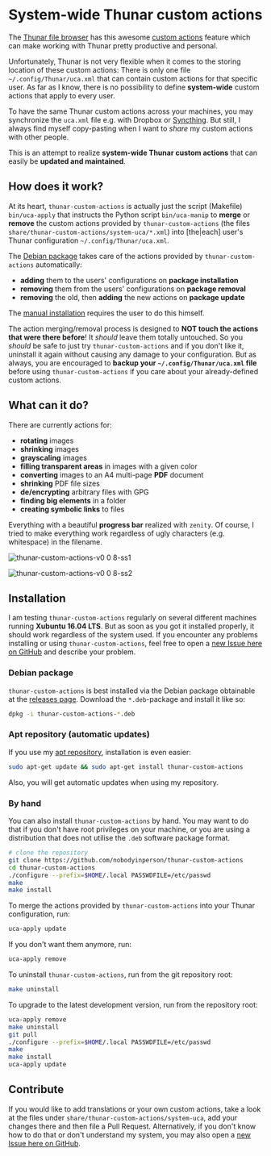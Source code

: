 # System-wide Thunar custom actions

The [Thunar file browser](http://docs.xfce.org/xfce/thunar/start) has this awesome [custom actions](http://docs.xfce.org/xfce/thunar/custom-actions) feature which can make working with Thunar pretty productive and personal.

Unfortunately, Thunar is not very flexible when it comes to the storing location of these custom actions: There is only one file `~/.config/Thunar/uca.xml` that can contain custom actions for that specific user. As far as I know, there is no possibility to define **system-wide** custom actions that apply to every user.

To have the same Thunar custom actions across your machines, you may synchronize the `uca.xml` file e.g. with Dropbox or [Syncthing](https://syncthing.net/). But still, I always find myself copy-pasting when I want to _share_ my custom actions with other people.

This is an attempt to realize **system-wide Thunar custom actions** that can easily be **updated and maintained**.

## How does it work?

At its heart, `thunar-custom-actions` is actually just the script (Makefile) `bin/uca-apply` that instructs the Python script `bin/uca-manip` to **merge** or **remove** the custom actions provided by `thunar-custom-actions` (the files `share/thunar-custom-actions/system-uca/*.xml`) into [the|each] user's Thunar configuration `~/.config/Thunar/uca.xml`.

The [Debian package](#debian-package) takes care of the actions provided by `thunar-custom-actions` automatically:

- **adding** them to the users' configurations on **package installation**
- **removing** them from the users' configurations on **package removal**
- **removing** the old, then **adding** the new actions on **package update**

The [manual installation](#manual-install) requires the user to do this himself.

The action merging/removal process is designed to **NOT touch the actions that were there before**! It *should* leave them totally untouched. So you *should* be safe to just try `thunar-custom-actions` and if you don't like it, uninstall it again without causing any damage to your configuration. But as always, you are encouraged to **backup your `~/.config/Thunar/uca.xml` file** before using `thunar-custom-actions` if you care about your already-defined custom actions.

## What can it do?

There are currently actions for:

- **rotating** images
- **shrinking** images
- **grayscaling** images
- **filling transparent areas** in images with a given color
- **converting** images to an A4 multi-page **PDF** document
- **shrinking** PDF file sizes
- **de/encrypting** arbitrary files with GPG
- **finding big elements** in a folder
- **creating symbolic links** to files
 
Everything with a beautiful **progress bar** realized with `zenity`.
Of course, I tried to make everything work regardless of ugly characters (e.g. whitespace) in the filename.

![thunar-custom-actions-v0 0 8-ss1](https://user-images.githubusercontent.com/19148271/26882399-95e61d6a-4b9a-11e7-8ab3-de5eb34b3fb9.png)

![thunar-custom-actions-v0 0 8-ss2](https://user-images.githubusercontent.com/19148271/26882400-967bb906-4b9a-11e7-999c-0142a802dd22.png)

## Installation

I am testing `thunar-custom-actions` regularly on several different machines running **Xubuntu 16.04 LTS**. But as soon as you got it installed properly, it should work regardless of the system used. If you encounter any problems installing or using `thunar-custom-actions`, feel free to open a [new Issue here on GitHub](https://github.com/nobodyinperson/thunar-custom-actions/issues/new) and describe your problem.

<a name="debian-package"></a>
### Debian package

`thunar-custom-actions` is best installed via the Debian package obtainable at the [releases page](https://github.com/nobodyinperson/thunar-custom-actions/releases). Download the `*.deb`-package and install it like so:

```bash
dpkg -i thunar-custom-actions-*.deb
```

### Apt repository (automatic updates)

If you use my [apt repository](http://apt.nobodyinperson.de), installation is even easier:

```bash
sudo apt-get update && sudo apt-get install thunar-custom-actions
```

Also, you will get automatic updates when using my repository.

<a name="manual-install"></a>
### By hand

You can also install `thunar-custom-actions` by hand. You may want to do that if you don't have root privileges on your machine, or you are using a distribution that does not utilise the `.deb` software package format.

```bash
# clone the repository
git clone https://github.com/nobodyinperson/thunar-custom-actions
cd thunar-custom-actions
./configure --prefix=$HOME/.local PASSWDFILE=/etc/passwd
make
make install
```

To merge the actions provided by `thunar-custom-actions` into your Thunar configuration, run:

```bash
uca-apply update
```

If you don't want them anymore, run:

```bash
uca-apply remove
```

To uninstall `thunar-custom-actions`, run from the git repository root:

```bash
make uninstall
```

To upgrade to the latest development version, run from the repository root:

```bash
uca-apply remove
make uninstall
git pull
./configure --prefix=$HOME/.local PASSWDFILE=/etc/passwd
make
make install
uca-apply update
```

## Contribute

If you would like to add translations or your own custom actions, take a look at the files under `share/thunar-custom-actions/system-uca`, add your changes there and then file a Pull Request. Alternatively, if you don't know how to do that or don't understand my system, you may also open a [new Issue here on GitHub](https://github.com/nobodyinperson/thunar-custom-actions/issues/new).
